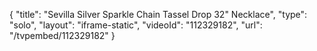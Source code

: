 {
    "title": "Sevilla Silver Sparkle Chain Tassel Drop 32\" Necklace",
    "type": "solo",
    "layout": "iframe-static",
    "videoId": "112329182",
    "url": "\/tvpembed\/112329182"
}